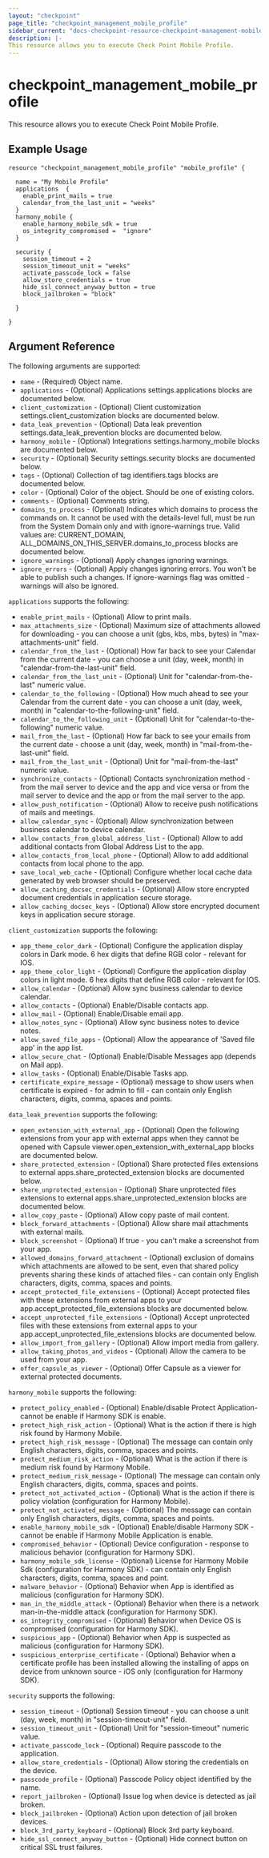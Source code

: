 ```yaml
---
layout: "checkpoint"
page_title: "checkpoint_management_mobile_profile"
sidebar_current: "docs-checkpoint-resource-checkpoint-management-mobile-profile"
description: |-
This resource allows you to execute Check Point Mobile Profile.
---
```


# checkpoint_management_mobile_profile

This resource allows you to execute Check Point Mobile Profile.

## Example Usage


```hcl
resource "checkpoint_management_mobile_profile" "mobile_profile" {

  name = "My Mobile Profile"
  applications  {
    enable_print_mails = true
    calendar_from_the_last_unit = "weeks"
  }
  harmony_mobile {
    enable_harmony_mobile_sdk = true
    os_integrity_compromised =  "ignore"
  }

  security {
    session_timeout = 2
    session_timeout_unit = "weeks"
    activate_passcode_lock = false
    allow_store_credentials = true
    hide_ssl_connect_anyway_button = true
    block_jailbroken = "block"

  }

}
```

## Argument Reference

The following arguments are supported:

* `name` - (Required) Object name. 
* `applications` - (Optional) Applications settings.applications blocks are documented below.
* `client_customization` - (Optional) Client customization settings.client_customization blocks are documented below.
* `data_leak_prevention` - (Optional) Data leak prevention settings.data_leak_prevention blocks are documented below.
* `harmony_mobile` - (Optional) Integrations settings.harmony_mobile blocks are documented below.
* `security` - (Optional) Security settings.security blocks are documented below.
* `tags` - (Optional) Collection of tag identifiers.tags blocks are documented below.
* `color` - (Optional) Color of the object. Should be one of existing colors. 
* `comments` - (Optional) Comments string. 
* `domains_to_process` - (Optional) Indicates which domains to process the commands on. It cannot be used with the details-level full, must be run from the System Domain only and with ignore-warnings true. Valid values are: CURRENT_DOMAIN, ALL_DOMAINS_ON_THIS_SERVER.domains_to_process blocks are documented below.
* `ignore_warnings` - (Optional) Apply changes ignoring warnings. 
* `ignore_errors` - (Optional) Apply changes ignoring errors. You won't be able to publish such a changes. If ignore-warnings flag was omitted - warnings will also be ignored. 


`applications` supports the following:

* `enable_print_mails` - (Optional) Allow to print mails. 
* `max_attachments_size` - (Optional) Maximum size of attachments allowed for downloading -  you can choose a unit (gbs, kbs, mbs, bytes) in "max-attachments-unit" field. 
* `calendar_from_the_last` - (Optional) How far back to see your Calendar from the current date - you can choose a unit (day, week, month) in "calendar-from-the-last-unit" field. 
* `calendar_from_the_last_unit` - (Optional) Unit for "calendar-from-the-last" numeric value. 
* `calendar_to_the_following` - (Optional) How much ahead to see your Calendar from the current date - you can choose a unit (day, week, month) in "calendar-to-the-following-unit" field. 
* `calendar_to_the_following_unit` - (Optional) Unit for "calendar-to-the-following" numeric value. 
* `mail_from_the_last` - (Optional) How far back to see your emails from the current date - choose a unit (day, week, month) in "mail-from-the-last-unit" field. 
* `mail_from_the_last_unit` - (Optional) Unit for "mail-from-the-last" numeric value. 
* `synchronize_contacts` - (Optional) Contacts synchronization method - from the mail server to device and the app and vice versa or from the mail server to device and the app or from the mail server to the app. 
* `allow_push_notification` - (Optional) Allow to receive push notifications of mails and meetings. 
* `allow_calendar_sync` - (Optional) Allow synchronization between business calendar to device calendar. 
* `allow_contacts_from_global_address_list` - (Optional) Allow to add additional contacts from Global Address List to the app. 
* `allow_contacts_from_local_phone` - (Optional) Allow to add additional contacts from local phone to the app. 
* `save_local_web_cache` - (Optional) Configure whether local cache data generated by web browser should be preserved. 
* `allow_caching_docsec_credentials` - (Optional) Allow store encrypted document credentials in application secure storage. 
* `allow_caching_docsec_keys` - (Optional) Allow store encrypted document keys in application secure storage. 


`client_customization` supports the following:

* `app_theme_color_dark` - (Optional) Configure the application display colors in Dark mode. 6 hex digits that define RGB color - relevant for IOS. 
* `app_theme_color_light` - (Optional) Configure the application display colors in light mode. 6 hex digits that define RGB color - relevant for IOS. 
* `allow_calendar` - (Optional) Allow sync business calendar to device calendar. 
* `allow_contacts` - (Optional) Enable/Disable contacts app. 
* `allow_mail` - (Optional) Enable/Disable email app. 
* `allow_notes_sync` - (Optional) Allow sync business notes to device notes. 
* `allow_saved_file_apps` - (Optional) Allow the appearance of 'Saved file app' in the app list. 
* `allow_secure_chat` - (Optional) Enable/Disable Messages app (depends on Mail app). 
* `allow_tasks` - (Optional) Enable/Disable Tasks app. 
* `certificate_expire_message` - (Optional) message to show users when certificate is expired - for admin to fill - can contain only English characters, digits, comma, spaces and points. 


`data_leak_prevention` supports the following:

* `open_extension_with_external_app` - (Optional) Open the following extensions from your app with external apps when they cannot be opened with Capsule viewer.open_extension_with_external_app blocks are documented below.
* `share_protected_extension` - (Optional) Share protected files extensions to external apps.share_protected_extension blocks are documented below.
* `share_unprotected_extension` - (Optional) Share unprotected files extensions to external apps.share_unprotected_extension blocks are documented below.
* `allow_copy_paste` - (Optional) Allow copy paste of mail content. 
* `block_forward_attachments` - (Optional) Allow share mail attachments with external mails. 
* `block_screenshot` - (Optional) If true - you can't make a screenshot from your app. 
* `allowed_domains_forward_attachment` - (Optional) exclusion of domains which attachments are allowed to be sent, even that shared policy prevents sharing these kinds of attached files - can contain only English characters, digits, comma, spaces and points. 
* `accept_protected_file_extensions` - (Optional) Accept protected files with these extensions from external apps to your app.accept_protected_file_extensions blocks are documented below.
* `accept_unprotected_file_extensions` - (Optional) Accept unprotected files with these extensions from external apps to your app.accept_unprotected_file_extensions blocks are documented below.
* `allow_import_from_gallery` - (Optional) Allow import media from gallery. 
* `allow_taking_photos_and_videos` - (Optional) Allow the camera to be used from your app. 
* `offer_capsule_as_viewer` - (Optional) Offer Capsule as a viewer for external protected documents. 


`harmony_mobile` supports the following:

* `protect_policy_enabled` - (Optional) Enable/disable Protect Application- cannot be enable if Harmony SDK is enable. 
* `protect_high_risk_action` - (Optional) What is the action if there is high risk found by Harmony Mobile. 
* `protect_high_risk_message` - (Optional) The message can contain only English characters, digits, comma, spaces and points. 
* `protect_medium_risk_action` - (Optional) What is the action if there is medium risk found by Harmony Mobile. 
* `protect_medium_risk_message` - (Optional) The message can contain only English characters, digits, comma, spaces and points. 
* `protect_not_activated_action` - (Optional) What is the action if there is policy violation (configuration for Harmony Mobile). 
* `protect_not_activated_message` - (Optional) The message can contain only English characters, digits, comma, spaces and points. 
* `enable_harmony_mobile_sdk` - (Optional) Enable/disable Harmony SDK - cannot be enable if Harmony Mobile Application is enable. 
* `compromised_behavior` - (Optional) Device configuration - response to malicious behavior (configuration for Harmony SDK). 
* `harmony_mobile_sdk_license` - (Optional) License for Harmony Mobile Sdk (configuration for Harmony SDK) - can contain only English characters, digits, comma, spaces and point. 
* `malware_behavior` - (Optional) Behavior when App is identified as malicious (configuration for Harmony SDK). 
* `man_in_the_middle_attack` - (Optional) Behavior when there is a network man-in-the-middle attack (configuration for Harmony SDK). 
* `os_integrity_compromised` - (Optional) Behavior when Device OS is compromised (configuration for Harmony SDK). 
* `suspicious_app` - (Optional) Behavior when App is suspected as malicious (configuration for Harmony SDK). 
* `suspicious_enterprise_certificate` - (Optional) Behavior when a certificate profile has been installed allowing the installing of apps on device from unknown source - iOS only (configuration for Harmony SDK). 


`security` supports the following:

* `session_timeout` - (Optional) Session timeout - you can choose a unit (day, week, month) in "session-timeout-unit" field. 
* `session_timeout_unit` - (Optional) Unit for "session-timeout" numeric value. 
* `activate_passcode_lock` - (Optional) Require passcode to the application. 
* `allow_store_credentials` - (Optional) Allow storing the credentials on the device. 
* `passcode_profile` - (Optional) Passcode Policy object identified by the name.
* `report_jailbroken` - (Optional) Issue log when device is detected as jail broken. 
* `block_jailbroken` - (Optional) Action upon detection of jail broken devices. 
* `block_3rd_party_keyboard` - (Optional) Block 3rd party keyboard. 
* `hide_ssl_connect_anyway_button` - (Optional) Hide connect button on critical SSL trust failures. 
